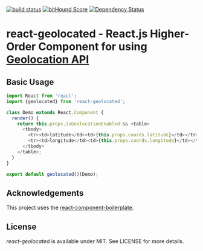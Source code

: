 [![build status](https://secure.travis-ci.org/no23reason/react-geolocated.svg)](http://travis-ci.org/no23reason/react-geolocated) [![bitHound Score](https://www.bithound.io/github/no23reason/react-geolocated/badges/score.svg)](https://www.bithound.io/github/no23reason/react-geolocated) [![Dependency Status](https://david-dm.org/no23reason/react-geolocated.svg)](https://david-dm.org/no23reason/react-geolocated)
# react-geolocated - React.js Higher-Order Component for using [Geolocation API](https://developer.mozilla.org/en-US/docs/Web/API/Geolocation)

## Basic Usage

```js
import React from 'react';
import {geolocated} from 'react-geolocated';

class Demo extends React.Component {
  render() {
    return this.props.isGeolocationEnabled && <table>
      <tbody>
        <tr><td>latitude</td><td>{this.props.coords.latitude}</td></tr>
        <tr><td>longitude</td><td>{this.props.coords.longitude}</td></tr>
      </tbody>
    </table>;
  }
}

export default geolocated()(Demo);
```

## Acknowledgements

This project uses the [react-component-boilerplate](https://github.com/survivejs/react-component-boilerplate).

## License

*react-geolocated* is available under MIT. See LICENSE for more details.
